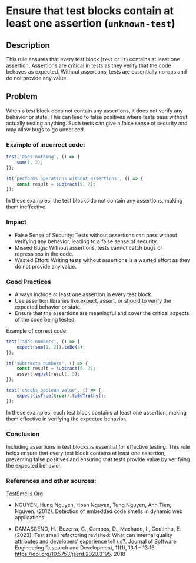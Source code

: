 # Ensure that test blocks contain at least one assertion (`unknown-test`)

## Description

This rule ensures that every test block (`test` or `it`) contains at least one assertion. Assertions are critical in tests as they verify that the code behaves as expected. Without assertions, tests are essentially no-ops and do not provide any value.

## Problem

When a test block does not contain any assertions, it does not verify any behavior or state. This can lead to false positives where tests pass without actually testing anything. Such tests can give a false sense of security and may allow bugs to go unnoticed.

### Example of incorrect code:

```javascript
test('does nothing', () => {
    sum(1, 2);
});

it('performs operations without assertions', () => {
    const result = subtract(5, 2);
});
```

In these examples, the test blocks do not contain any assertions, making them ineffective.

### Impact

- False Sense of Security: Tests without assertions can pass without verifying any behavior, leading to a false sense of security.
- Missed Bugs: Without assertions, tests cannot catch bugs or regressions in the code.
- Wasted Effort: Writing tests without assertions is a wasted effort as they do not provide any value.


### Good Practices
- Always include at least one assertion in every test block.
- Use assertion libraries like expect, assert, or should to verify the expected behavior or state.
- Ensure that the assertions are meaningful and cover the critical aspects of the code being tested.

Example of correct code:

```javascript
test('adds numbers', () => {
    expect(sum(1, 2)).toBe(3);
});

it('subtracts numbers', () => {
    const result = subtract(5, 2);
    assert.equal(result, 3);
});

test('checks boolean value', () => {
    expect(isTrue(true)).toBeTruthy();
});
```

In these examples, each test block contains at least one assertion, making them effective in verifying the expected behavior.

### Conclusion

Including assertions in test blocks is essential for effective testing. This rule helps ensure that every test block contains at least one assertion, preventing false positives and ensuring that tests provide value by verifying the expected behavior.

### References and other sources: 

[TestSmells Org](https://testsmells.org/pages/testsmells.html#UnknownTest)

- NGUYEN, Hung Nguyen, Hoan Nguyen, Tung Nguyen, Anh Tien, Nguyen. (2012).
Detection of embedded code smells in dynamic web applications.

- DAMASCENO, H., Bezerra, C., Campos, D., Machado, I., Coutinho, E. (2023).
Test smell refactoring revisited: What can internal quality attributes and developers’
experience tell us?. Journal of Software Engineering Research and Development, 11(1),
13:1 – 13:16. https://doi.org/10.5753/jserd.2023.3195. 2018